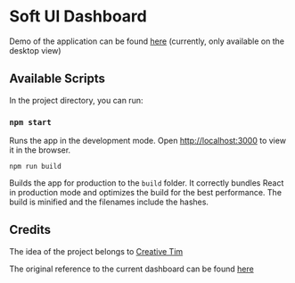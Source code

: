 # Soft UI Dashboard

Demo of the application can be found [here](https://soft-dashboard.netlify.app/) (currently, only available on the desktop view)

## Available Scripts

In the project directory, you can run:

### `npm start`

Runs the app in the development mode.
Open [http://localhost:3000](http://localhost:3000) to view it in the browser.

`npm run build`

Builds the app for production to the `build` folder.
It correctly bundles React in production mode and optimizes the build for the best performance. The build is minified and the filenames include the hashes.

## Credits

The idea of the project belongs to [Creative Tim](https://www.creative-tim.com/)

The original reference to the current dashboard can be found [here](https://demos.creative-tim.com/soft-ui-dashboard-react/?_ga=2.214139607.1367396567.1635915532-619558279.1635915532#/dashboard)
